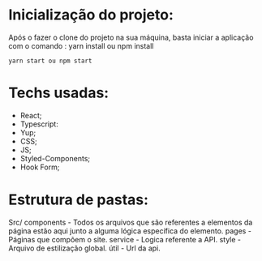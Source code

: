 # Inicialização do projeto:
Após o fazer o clone do projeto na sua máquina, basta iniciar a aplicação com o comando :
	yarn install ou npm install

	yarn start ou npm start

# Techs usadas:
   - React;
   - Typescript:
   - Yup;
   - CSS;
   - JS;
   - Styled-Components;
   - Hook Form;
# Estrutura de pastas:

Src/
	components - Todos os arquivos que são referentes a elementos da página estão aqui junto a alguma lógica específica do elemento.
	pages - Páginas que compõem o site.
	service - Logica referente a API.
	style - Arquivo de estilização global.
	útil - Url da api.


